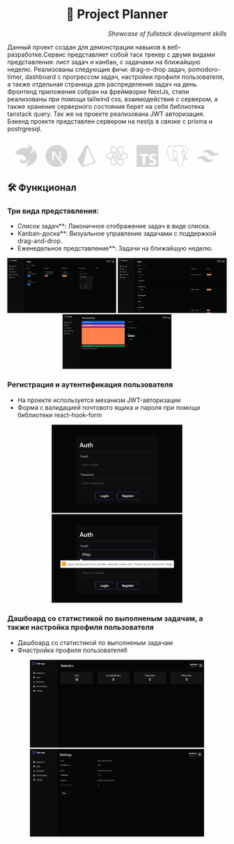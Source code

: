 <!-- markdownlint-disable MD033 MD041 -->
<p align="center">
  <h1 align="center">📒 Project Planner</h1>
</p>
<p align="end">
  <span ><i>Showcase of fullstack development skills</i></span>
</p>
Данный проект создан для демонстрации навыков в веб-разработке.Cервис представляет собой таск трекер с двумя видами представления: лист задач и канбан, с задачами на ближайшую неделю. Реализованы следующие фичи: drag-n-drop задач, pomodoro-timer, dashboard c прогрессом задач, настройки профиля пользователя, а также отдельная страница для распределения задач на день. Фронтенд приложения собран на фреймворке NextJs, cтили реализованы при помощи tailwind css, взаимодействие с сервером, а также хранение серверного состояния берет на себя библиотека tanstack query. Так же на проекте реализована JWT авторизация. Бэкенд проекте представлен сервером на nestjs в связке c prisma и postrgresql.

<h2> </h2>
<p align="center">
  <img src="assets/icons/nestjs.svg" width="50"/>&nbsp;&nbsp;&nbsp;&nbsp;
  <img src="assets/icons/nextjs.svg" width="50"/>&nbsp;&nbsp;&nbsp;&nbsp;
  <img src="assets/icons/prisma.svg" width="50"/>&nbsp;&nbsp;&nbsp;&nbsp;
  <img src="assets/icons/reactquery.svg" width="50"/>&nbsp;&nbsp;&nbsp;&nbsp;
  <img src="assets/icons/typescript.svg" width="50"/>&nbsp;&nbsp;&nbsp;&nbsp;
  <img src="assets/icons/postgresql.svg" width="50"/>&nbsp;&nbsp;&nbsp;&nbsp;
  <img src="assets/icons/tailwindcss.svg" width="50"/>
</p>
<h2>🛠️ Функционал  </h2>

<h3 align="start">Три вида представления:</h3>

<ul>
  <li>Список задач**: Лаконичное отображение задач в виде списка.</li>
  <li>Kanban-доска**: Визуальное управление задачами с поддержкой drag-and-drop.</li>
  <li>Еженедельное представление**: Задачи на ближайшую неделю.</li>
</ul>

<p align="center">
  <img src="assets/tasks-kanban.png" alt="tasks page" width="250"/>
  <img src="assets/tasks.png" alt="tasks page" width="250"/>
  <img src="assets/time-blocking.png" alt="tasks page" width="250"/>
</p>





<h3 align="start">Регистрация и аутентификация пользователя</h3>

<p>
  <ul>
    <li>На проекте используется механизм JWT-авторизации</li>
    <li>Форма с валидацией почтового ящика и пароля при помощи библиотеки react-hook-form</li>
  </ul>
</p>

<p align="center">
  <img src="assets/auth-window.png" alt="tasks page" width="300"/>
  <img src="assets/auth-window-validation.png" alt="tasks page" width="300"/>
</p>

<h3 align="start">Дашбоард со статистикой по выполненым задачам, а также настройка профиля пользователя </h3>
<p>
  <ul>
    <li>Дашбоард со статистикой по выполненым задачам</li>
    <li>Фнастройка профиля пользователяб</li>
  </ul>
</p>
<p align="center">
  <img src="assets/dashboard.png" alt="tasks page" width="400"/>
  <img src="assets/settings.png" alt="tasks page" width="400"/>
</p>
<!-- markdownlint-enable MD033 -->
